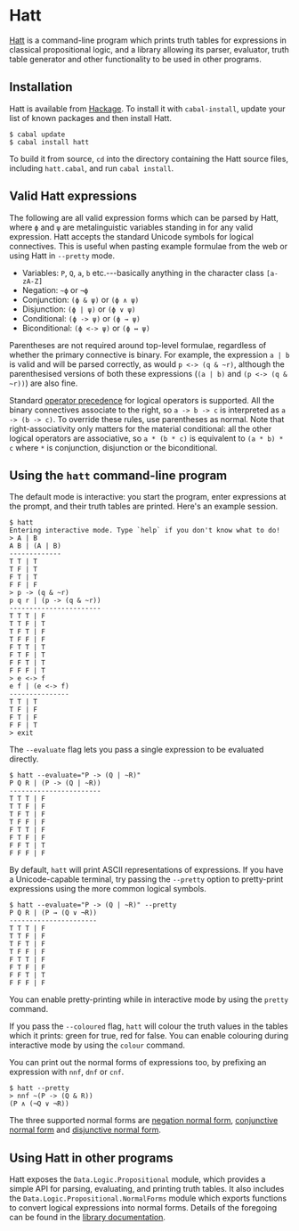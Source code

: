 Hatt
====

[Hatt] is a command-line program which prints truth tables for expressions in
classical propositional logic, and a library allowing its parser, evaluator,
truth table generator and other functionality to be used in other programs.

Installation
------------

Hatt is available from [Hackage]. To install it with `cabal-install`, update
your list of known packages and then install Hatt.

    $ cabal update
    $ cabal install hatt

To build it from source, `cd` into the directory containing the Hatt source
files, including `hatt.cabal`, and run `cabal install`.

Valid Hatt expressions
----------------------

The following are all valid expression forms which can be parsed by Hatt, where
`ϕ` and `ψ` are metalinguistic variables standing in for any valid expression.
Hatt accepts the standard Unicode symbols for logical connectives. This is
useful when pasting example formulae from the web or using Hatt in `--pretty`
mode.

* Variables: `P`, `Q`, `a`, `b` etc.---basically anything in the character
  class `[a-zA-Z]`
* Negation: `~ϕ` or `¬ϕ`
* Conjunction: `(ϕ & ψ)` or `(ϕ ∧ ψ)`
* Disjunction: `(ϕ | ψ)` or `(ϕ ∨ ψ)`
* Conditional: `(ϕ -> ψ)` or `(ϕ → ψ)`
* Biconditional: `(ϕ <-> ψ)` or `(ϕ ↔ ψ)`

Parentheses are not required around top-level formulae, regardless of whether
the primary connective is binary. For example, the expression `a | b` is valid
and will be parsed correctly, as would `p <-> (q & ~r)`, although the
parenthesised versions of both these expressions (`(a | b)` and
`(p <-> (q & ~r))`) are also fine.

Standard [operator precedence] for logical operators is supported. All the
binary connectives associate to the right, so `a -> b -> c` is interpreted as
`a -> (b -> c)`. To override these rules, use parentheses as normal. Note that
right-associativity only matters for the material conditional: all the other
logical operators are associative, so `a * (b * c)` is equivalent to
`(a * b) * c` where `*` is conjunction, disjunction or the biconditional.

Using the `hatt` command-line program
-------------------------------------

The default mode is interactive: you start the program, enter expressions at
the prompt, and their truth tables are printed. Here's an example session.

    $ hatt
    Entering interactive mode. Type `help` if you don't know what to do!
    > A | B
    A B | (A | B)
    -------------
    T T | T
    T F | T
    F T | T
    F F | F
    > p -> (q & ~r)
    p q r | (p -> (q & ~r))
    -----------------------
    T T T | F
    T T F | T
    T F T | F
    T F F | F
    F T T | T
    F T F | T
    F F T | T
    F F F | T
    > e <-> f
    e f | (e <-> f)
    ---------------
    T T | T
    T F | F
    F T | F
    F F | T
    > exit

The `--evaluate` flag lets you pass a single expression to be evaluated
directly.

    $ hatt --evaluate="P -> (Q | ~R)"
    P Q R | (P -> (Q | ~R))
    -----------------------
    T T T | F
    T T F | F
    T F T | F
    T F F | F
    F T T | F
    F T F | F
    F F T | T
    F F F | F

By default, `hatt` will print ASCII representations of expressions. If you have
a Unicode-capable terminal, try passing the `--pretty` option to pretty-print
expressions using the more common logical symbols.

    $ hatt --evaluate="P -> (Q | ~R)" --pretty
    P Q R | (P → (Q ∨ ¬R))
    ----------------------
    T T T | F
    T T F | F
    T F T | F
    T F F | F
    F T T | F
    F T F | F
    F F T | T
    F F F | F

You can enable pretty-printing while in interactive mode by using the `pretty`
command.

If you pass the `--coloured` flag, `hatt` will colour the truth values in the
tables which it prints: green for true, red for false. You can enable colouring
during interactive mode by using the `colour` command.

You can print out the normal forms of expressions too, by prefixing an
expression with `nnf`, `dnf` or `cnf`.

    $ hatt --pretty
    > nnf ~(P -> (Q & R))
    (P ∧ (¬Q ∨ ¬R))

The three supported normal forms are [negation normal form], [conjunctive normal
form] and [disjunctive normal form].

Using Hatt in other programs
----------------------------

Hatt exposes the `Data.Logic.Propositional` module, which provides a simple API
for parsing, evaluating, and printing truth tables. It also includes the
`Data.Logic.Propositional.NormalForms` module which exports functions to convert
logical expressions into normal forms. Details of the foregoing can be found in
the [library documentation].

[Hatt]:    http://extralogical.net/projects/hatt
[Hackage]: http://hackage.haskell.org/
[operator precedence]:
  http://en.wikipedia.org/wiki/Logical_connective#Order_of_precedence
[negation normal form]: http://en.wikipedia.org/wiki/Negation_normal_form
[conjunctive normal form]: http://en.wikipedia.org/wiki/Conjunctive_normal_form
[disjunctive normal form]: http://en.wikipedia.org/wiki/Disjunctive_normal_form
[library documentation]: http://hackage.haskell.org/package/hatt
